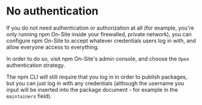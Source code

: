 <!--
title: No authentication
-->

# No authentication

If you do not need authentication or authorization at all (for example, you're
only running npm On-Site inside your firewalled, private network), you can
configure npm On-Site to accept whatever credentials users log in with, and
allow everyone access to everything.

In order to do so, visit npm On-Site's admin console, and choose the `Open` authentication strategy.

The npm CLI will still require that you log in in order to publish
packages, but you can just log in with any credentials (although the
username you input will be inserted into the package document - for
example in the `maintainers` field).
